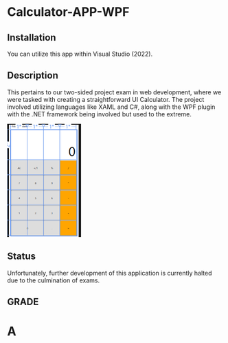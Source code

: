 # Calculator-APP-WPF

## Installation
You can utilize this app within Visual Studio (2022).



## Description 
This pertains to our two-sided project exam in web development, where we were tasked with creating a straightforward UI Calculator. The project involved utilizing languages like XAML and C#, along with the WPF plugin with the .NET framework being involved but used to the extreme.

![alt text](https://github.com/faom002/Calculator-APP-WPF/blob/main/Capture.PNG)

## Status
Unfortunately, further development of this application is currently halted due to the culmination of exams.

## GRADE
A
==
